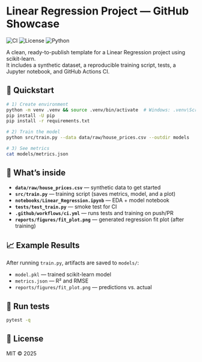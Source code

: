 # Linear Regression Project — GitHub Showcase

![CI](https://img.shields.io/github/actions/workflow/status/USER/REPO/ci.yml?label=CI&logo=github)
![License](https://img.shields.io/badge/License-MIT-green.svg)
![Python](https://img.shields.io/badge/Python-3.10%2B-blue)

A clean, ready-to-publish template for a Linear Regression project using scikit-learn.  
It includes a synthetic dataset, a reproducible training script, tests, a Jupyter notebook, and GitHub Actions CI.

## 🚀 Quickstart

```bash
# 1) Create environment
python -m venv .venv && source .venv/bin/activate  # Windows: .venv\Scripts\activate
pip install -U pip
pip install -r requirements.txt

# 2) Train the model
python src/train.py --data data/raw/house_prices.csv --outdir models

# 3) See metrics
cat models/metrics.json
```

## 🧠 What’s inside
- **`data/raw/house_prices.csv`** — synthetic data to get started
- **`src/train.py`** — training script (saves metrics, model, and a plot)
- **`notebooks/Linear_Regression.ipynb`** — EDA + model notebook
- **`tests/test_train.py`** — smoke test for CI
- **`.github/workflows/ci.yml`** — runs tests and training on push/PR
- **`reports/figures/fit_plot.png`** — generated regression fit plot (after training)

## 📈 Example Results
After running `train.py`, artifacts are saved to `models/`:
- `model.pkl` — trained scikit-learn model
- `metrics.json` — R² and RMSE
- `reports/figures/fit_plot.png` — predictions vs. actual

## 🧪 Run tests
```bash
pytest -q
```

## 📄 License
MIT © 2025

